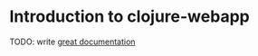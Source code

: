# Introduction to clojure-webapp

TODO: write [great documentation](http://jacobian.org/writing/great-documentation/what-to-write/)

